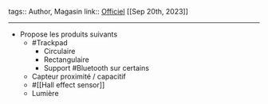 tags:: Author, Magasin
link:: [Officiel](https://www.azoteq.com) 
[[Sep 20th, 2023]]
***

- Propose les produits suivants
	- #Trackpad
		- Circulaire
		- Rectangulaire
		- Support #Bluetooth sur certains
	- Capteur proximité / capacitif
	- #[[Hall effect sensor]]
	- Lumière